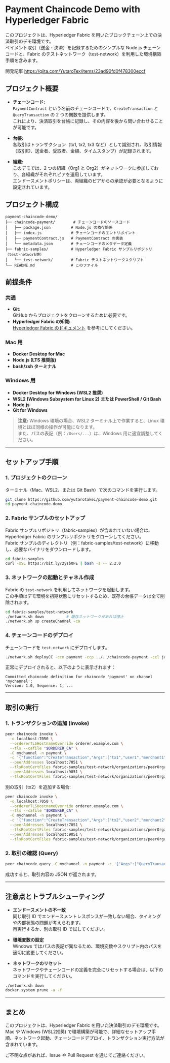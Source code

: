
# Payment Chaincode Demo with Hyperledger Fabric

このプロジェクトは、Hyperledger Fabric を用いたブロックチェーン上での決済取引のデモ環境です。  
ペイメント取引（送金・決済）を記録するためのシンプルな Node.js チェーンコードと、Fabric のテストネットワーク（test-network）を利用した環境構築手順を含みます。

開発記事
https://qiita.com/YutaroTex/items/23ad90fd0f478300eccf

## プロジェクト概要

- **チェーンコード:**  
  `PaymentContract` という名前のチェーンコードで、`CreateTransaction` と `QueryTransaction` の 2 つの関数を提供します。  
  これにより、決済取引を台帳に記録し、その内容を後から問い合わせることが可能です。

- **台帳:**  
  各取引はトランザクション（tx1, tx2, tx3 など）として識別され、取引情報（取引ID、送金者、受取者、金額、タイムスタンプ）が記録されます。

- **組織:**  
  このデモでは、2 つの組織（Org1 と Org2）がネットワークに参加しており、各組織がそれぞれピアを運用しています。  
  エンドースメントポリシーは、両組織のピアからの承認が必要となるように設定されています。

## プロジェクト構成

```
payment-chaincode-demo/
├── chaincode-payment/        # チェーンコードのソースコード
│   ├── package.json         # Node.js の依存関係
│   ├── index.js             # チェーンコードのエントリポイント
│   ├── paymentContract.js   # PaymentContract の実装
│   └── metadata.json        # チェーンコードのメタデータ定義
├── fabric-samples/          # Hyperledger Fabric サンプルリポジトリ（test-network等）
│   └── test-network/        # Fabric テストネットワークスクリプト
└── README.md                # このファイル
```

## 前提条件

### 共通

- **Git:**  
  GitHub からプロジェクトをクローンするために必要です。
- **Hyperledger Fabric の知識:**  
  [Hyperledger Fabric のドキュメント](https://hyperledger-fabric.readthedocs.io/) を参考にしてください。

### Mac 用

- **Docker Desktop for Mac**
- **Node.js (LTS 推奨版)**
- **bash/zsh ターミナル**

### Windows 用

- **Docker Desktop for Windows (WSL2 推奨)**
- **WSL2 (Windows Subsystem for Linux 2) または PowerShell / Git Bash**
- **Node.js**
- **Git for Windows**

> **注意:** Windows 環境の場合、WSL2 ターミナル上で作業すると、Linux 環境とほぼ同様の操作が可能になります。  
> また、パスの表記（例：`/Users/...`）は、Windows 用に適宜調整してください。

---

## セットアップ手順

### 1. プロジェクトのクローン

ターミナル（Mac、WSL2、または Git Bash）で次のコマンドを実行します。

```bash
git clone https://github.com/yutarotakei/payment-chaincode-demo.git
cd payment-chaincode-demo
```

### 2. Fabric サンプルのセットアップ

Fabric サンプルリポジトリ（fabric-samples）が含まれていない場合は、Hyperledger Fabric のサンプルリポジトリをクローンしてください。  
Fabric サンプルのディレクトリ（例：fabric-samples/test-network）に移動し、必要なバイナリをダウンロードします。

```bash
cd fabric-samples
curl -sSL https://bit.ly/2ysbOFE | bash -s -- 2.2.0
```

### 3. ネットワークの起動とチャネル作成

Fabric の `test-network` を利用してネットワークを起動します。  
この手順はデモ環境を初期状態にリセットするため、既存の台帳データは全て削除されます。

```bash
cd fabric-samples/test-network
./network.sh down          # 既存ネットワークがあれば停止
./network.sh up createChannel -ca
```

### 4. チェーンコードのデプロイ

チェーンコードを `test-network` にデプロイします。

```bash
./network.sh deployCC -ccn payment -ccp ../../chaincode-payment -ccl javascript -ccv 1.0 -ccs 1
```

正常にデプロイされると、以下のように表示されます：

```
Committed chaincode definition for chaincode 'payment' on channel 'mychannel':
Version: 1.0, Sequence: 1, ...
```

---

## 取引の実行

### 1. トランザクションの追加 (Invoke)

```bash
peer chaincode invoke \
  -o localhost:7050 \
  --ordererTLSHostnameOverride orderer.example.com \
  --tls --cafile "$ORDERER_CA" \
  -C mychannel -n payment \
  -c '{"function":"CreateTransaction","Args":["tx1","user1","merchant1","100"]}' \
  --peerAddresses localhost:7051 \
  --tlsRootCertFiles fabric-samples/test-network/organizations/peerOrganizations/org1.example.com/peers/peer0.org1.example.com/tls/ca.crt \
  --peerAddresses localhost:9051 \
  --tlsRootCertFiles fabric-samples/test-network/organizations/peerOrganizations/org2.example.com/peers/peer0.org2.example.com/tls/ca.crt
```

別の取引（tx2）を追加する場合:

```bash
peer chaincode invoke \
  -o localhost:7050 \
  --ordererTLSHostnameOverride orderer.example.com \
  --tls --cafile "$ORDERER_CA" \
  -C mychannel -n payment \
  -c '{"function":"CreateTransaction","Args":["tx2","user2","merchant2","200"]}' \
  --peerAddresses localhost:7051 \
  --tlsRootCertFiles fabric-samples/test-network/organizations/peerOrganizations/org1.example.com/peers/peer0.org1.example.com/tls/ca.crt \
  --peerAddresses localhost:9051 \
  --tlsRootCertFiles fabric-samples/test-network/organizations/peerOrganizations/org2.example.com/peers/peer0.org2.example.com/tls/ca.crt
```

### 2. 取引の確認 (Query)

```bash
peer chaincode query -C mychannel -n payment -c '{"Args":["QueryTransaction","tx1"]}'
```

成功すると、取引内容の JSON が返されます。

---

## 注意点とトラブルシューティング

- **エンドースメントの不一致**  
  同じ取引 ID でエンドースメントレスポンスが一致しない場合、タイミングや内部状態の問題が考えられます。  
  再実行するか、別の取引 ID で試してください。

- **環境変数の設定**  
  Windows ではパスの表記が異なるため、環境変数やスクリプト内のパスを適切に変更してください。

- **ネットワークのリセット**  
  ネットワークやチェーンコードの定義を完全にリセットする場合は、以下のコマンドを実行してください。

```bash
./network.sh down
docker system prune -a -f
```

---

## まとめ

このプロジェクトは、Hyperledger Fabric を用いた決済取引のデモ環境です。  
Mac や Windows (WSL2推奨) で環境構築が可能で、詳細なセットアップ手順、ネットワーク起動、チェーンコードデプロイ、トランザクション実行方法が含まれています。

ご不明な点があれば、Issue や Pull Request を通じてご連絡ください。


